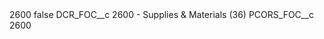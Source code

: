 <?xml version="1.0" encoding="UTF-8"?>
<CustomMetadata xmlns="http://soap.sforce.com/2006/04/metadata" xmlns:xsi="http://www.w3.org/2001/XMLSchema-instance" xmlns:xsd="http://www.w3.org/2001/XMLSchema">
    <label>2600</label>
    <protected>false</protected>
    <values>
        <field>DCR_FOC__c</field>
        <value xsi:type="xsd:string">2600 - Supplies &amp; Materials (36)</value>
    </values>
    <values>
        <field>PCORS_FOC__c</field>
        <value xsi:type="xsd:string">2600</value>
    </values>
</CustomMetadata>
